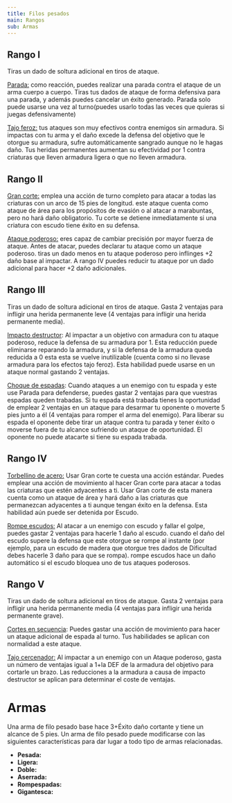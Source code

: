 ```yaml
---
title: Filos pesados
main: Rangos
sub: Armas
---
```


## Rango I

Tiras un dado de soltura adicional en tiros de ataque.

<u>Parada:</u> como reacción, puedes realizar una parada contra el ataque de un arma cuerpo a cuerpo. Tiras tus dados de ataque de forma defensiva para una parada, y además puedes cancelar un éxito generado. Parada solo puede usarse una vez al turno(puedes usarlo todas las veces que quieras si juegas defensivamente)

<u>Tajo feroz:</u> tus ataques son muy efectivos contra enemigos sin armadura. Si impactas con tu arma y el daño excede la defensa del objetivo que le otorgue su armadura, sufre automáticamente sangrado aunque no le hagas daño. Tus heridas permanentes aumentan su efectividad por 1 contra criaturas que lleven armadura ligera o que no lleven armadura.

## Rango II

<u>Gran corte:</u> emplea una acción de turno completo para atacar a todas las criaturas con un arco de 15 pies de longitud. este ataque cuenta como ataque de área para los propósitos de evasión o al atacar a marabuntas, pero no hará daño obligatorio. Tu corte se detiene inmediatamente si una criatura con escudo tiene éxito en su defensa.

<u>Ataque poderoso:</u> eres capaz de cambiar precisión por mayor fuerza de ataque. Antes de atacar, puedes declarar tu ataque como un ataque poderoso. tiras un dado menos en tu ataque poderoso pero inflinges +2 daño base al impactar. A rango IV puedes reducir tu ataque por un dado adicional para hacer +2 daño adicionales.

## Rango III

Tiras un dado de soltura adicional en tiros de ataque. Gasta 2 ventajas para infligir una herida permanente leve (4 ventajas para infligir una herida permanente media). 

<u>Impacto destructor</u>: Al impactar a un objetivo con armadura con tu ataque poderoso, reduce la defensa de su armadura por 1. Esta reducción puede eliminarse reparando la armadura, y si la defensa de la armadura queda reducida a 0 esta esta se vuelve inutilizable (cuenta como si no llevase armadura para los efectos tajo feroz). Esta habilidad puede usarse en un ataque normal gastando 2 ventajas.

<u>Choque de espadas</u>: Cuando ataques a un enemigo con tu espada y este use Parada para defenderse, puedes gastar 2 ventajas para que vuestras espadas queden trabadas. Si tu espada está trabada tienes la oportunidad de emplear 2 ventajas en un ataque para desarmar tu oponente o moverte 5 pies junto a él (4 ventajas para romper el arma del enemigo). Para liberar su espada el oponente debe tirar un ataque contra tu parada y tener éxito o moverse fuera de tu alcance sufriendo un ataque de oportunidad. El oponente no puede atacarte si tiene su espada trabada.

## Rango IV

<u>Torbellino de acero:</u> Usar Gran corte te cuesta una acción estándar. Puedes emplear una acción de movimiento al hacer Gran corte para atacar a todas las criaturas que estén adyacentes a ti. Usar Gran corte de esta manera cuenta como un ataque de área y hará daño a las criaturas que permanezcan adyacentes a ti aunque tengan éxito en la defensa. Esta habilidad aún puede ser detenida por Escudo.

<u>Rompe escudos:</u> Al atacar a un enemigo con escudo y fallar el golpe, puedes gastar 2 ventajas para hacerle 1 daño al escudo. cuando el daño del escudo supere la defensa que este otorgue se rompe al instante (por ejemplo, para un escudo de madera que otorgue tres dados de Dificultad debes hacerle 3 daño para que se rompa). rompe escudos hace un daño automático si el escudo bloquea uno de tus ataques poderosos.

## Rango V

Tiras un dado de soltura adicional en tiros de ataque. Gasta 2 ventajas para infligir una herida permanente media (4 ventajas para infligir una herida permanente grave).

<u>Cortes en secuencia</u>: Puedes gastar una acción de movimiento para hacer un ataque adicional de espada al turno. Tus habilidades se aplican con normalidad a este ataque.

<u>Tajo cercenador:</u> Al impactar a un enemigo con un Ataque poderoso, gasta un número de ventajas igual a 1+la DEF de la armadura del objetivo para cortarle un brazo. Las reducciones a la armadura a causa de impacto destructor se aplican para determinar el coste de ventajas.

# Armas

Una arma de filo pesado base hace 3+Éxito daño cortante y tiene un alcance de 5 pies. Un arma de filo pesado puede modificarse con las siguientes características para dar lugar a todo tipo de armas relacionadas.

- **Pesada:**
- **Ligera:**
- **Doble:**
- **Aserrada:**
- **Rompespadas:**
- **Gigantesca:**



